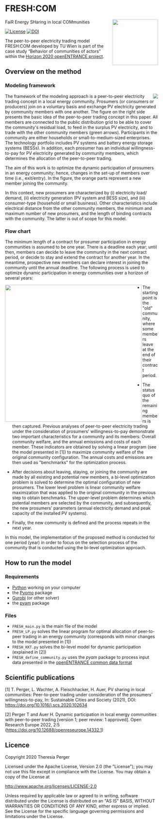 # FRESH:COM

FaiR Energy SHaring in local COMmunities
<img align="right" height="150" src="https://user-images.githubusercontent.com/48787841/228228557-744dcba5-bc8b-464b-b2b9-3abeab6014ba.jpg">

[![License](https://img.shields.io/badge/License-Apache%202.0-blue.svg)](https://opensource.org/licenses/Apache-2.0)
[![DOI](https://zenodo.org/badge/DOI/10.5281/zenodo.5791940.svg)](https://doi.org/10.5281/zenodo.5791940)


The peer-to-peer electricity trading model FRESH:COM developed by TU Wien is part of the case study “Behavior of communities of actors” within the [Horizon 2020 openENTRANCE project](https://openentrance.eu). 

## Overview on the method

### Modeling framework

<img align="right" src="https://user-images.githubusercontent.com/48787841/228225088-c86b95bd-5f25-41b8-9802-7d935c4f8327.png">

The framework of the modeling approach is a peer-to-peer electricity trading concept in a local energy community. Prosumers (or consumers or producers) join on a voluntary basis and exchange PV electricity generated by community members with one another. The figure on the right side presents the basic idea of the peer-to-peer trading concept in this paper. All members are connected to the public distribution grid to be able to cover the community's residual load, to feed in the surplus PV electricity, and to trade with the other community members (green arrows). Participants in the community are either households or small-to-medium-sized enterprises. The technology portfolio includes PV systems and battery energy storage systems (BESSs). In addition, each prosumer has an individual willingness-to-pay for PV electricity generated by community members, which determines the allocation of the peer-to-peer trading.

The aim of this work is to optimize the dynamic participation of prosumers in an energy community; hence, changes in the set-up of members over time (i.e., exit/entry). In the figure, the orange parts represent a new member joining the community.

In this context, new prosumers are characterized by (i) electricity load/ demand, (ii) electricity generation (PV system and BESS size), and (iii) consumer-type (household or small business). Other characteristics include electrical distance from the other community members, the minimum and maximum number of new prosumers, and the length of binding contracts with the community. The latter is out of scope for this model.

### Flow chart

The minimum length of a contract for prosumer participation in energy communities is assumed to be one year. There is a deadline each year; until then, members can decide to leave the community in the next contract period, or decide to stay and extend the contract for another year. In the meantime, prospective new members can declare interest in joining the community until the annual deadline. The following process is used to optimize dynamic participation in energy communities over a horizon of several years:

<img align="left" height=450 src="https://user-images.githubusercontent.com/48787841/228234079-7f6fc136-0d55-4124-aee3-400e3ee83309.png">


* The starting point is the "old" community, where some members leave at the end of their contract period.

* The status quo of the remaining members is then captured. Previous analyses of peer-to-peer electricity trading under the consideration of prosumers' willingness-to-pay demonstrate two important characteristics for a community and its members: Overall community welfare, and the annual emissions and costs of each member. These indicators are obtained by solving a linear program (see the model presented in [1]) to maximize community welfare of the original community configuration. The annual costs and emissions are then used as "benchmarks" for the optimization process.

* After decisions about leaving, staying, or joining the community are made by all existing and potential new members, a bi-level optimization problem is solved to determine the optimal configuration of new prosumers. The lower level problem is linear community welfare maximization that was applied to the original community in the previous step to obtain benchmarks. The upper-level problem determines which potential members are selected by the community, and subsequently, the new prosumers' parameters (annual electricity demand and peak capacity of the installed PV systems).

* Finally, the new community is defined and the process repeats in the next year.

In this model, the implementation of the proposed method is conducted for one period (year) in order to focus on the selection process of the community that is conducted using the bi-level optimization approach. 


## How to run the model

### Requirements

* [Python](https://www.python.org/) working on your computer
* the [Pyomo](http://www.pyomo.org/) package
* [Gurobi](https://www.gurobi.com/) (or other solver) 
* the [pyam](pyam-iamc.readthedocs.io/) package 

### Files

* `FRESH_main.py` is the main file of the model
* `FRESH_LP.py` solves the linear program for optimal allocation of peer-to-peer trading in an energy community (corresponds with minor changes to the model presented in [1])
* `FRESH_KKT.py` solves the bi-level model for dynamic participation (explained in [2])
* `FRESH_define_community.py` uses the *pyam* package to process input data presented in the [openENTRANCE common data format](https://github.com/openENTRANCE/openentrance)

## Scientific publications
[1] T. Perger, L. Wachter, A. Fleischhacker, H. Auer, PV sharing in local communities: Peer-to-peer trading under consideration of the prosumers’ willingness-to-pay, In: Sustainable Cities and Society (2021), DOI: https://doi.org/10.1016/j.scs.2020.102634 

[2] Perger T and Auer H. Dynamic participation in local energy communities with peer-to-peer trading [version 1; peer review: 1 approved]. Open Research Europe 2022, 2:5 (https://doi.org/10.12688/openreseurope.14332.1)

## Licence

Copyright 2020 Theresia Perger

Licensed under the Apache License, Version 2.0 (the "License"); you may not use this file except in compliance with the License. You may obtain a copy of the License at

 http://www.apache.org/licenses/LICENSE-2.0

Unless required by applicable law or agreed to in writing, software distributed under the License is distributed on an "AS IS" BASIS, WITHOUT WARRANTIES OR CONDITIONS OF ANY KIND, either express or implied. See the License for the specific language governing permissions and limitations under the License.
